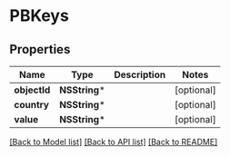 # PBKeys

## Properties
Name | Type | Description | Notes
------------ | ------------- | ------------- | -------------
**objectId** | **NSString*** |  | [optional] 
**country** | **NSString*** |  | [optional] 
**value** | **NSString*** |  | [optional] 

[[Back to Model list]](../README.md#documentation-for-models) [[Back to API list]](../README.md#documentation-for-api-endpoints) [[Back to README]](../README.md)


